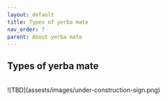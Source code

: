 ```yaml
---
layout: default
title: Types of yerba mate
nav_order: 7
parent: About yerba mate
---
```


## Types of yerba mate
<br>
![TBD](assests/images/under-construction-sign.png)